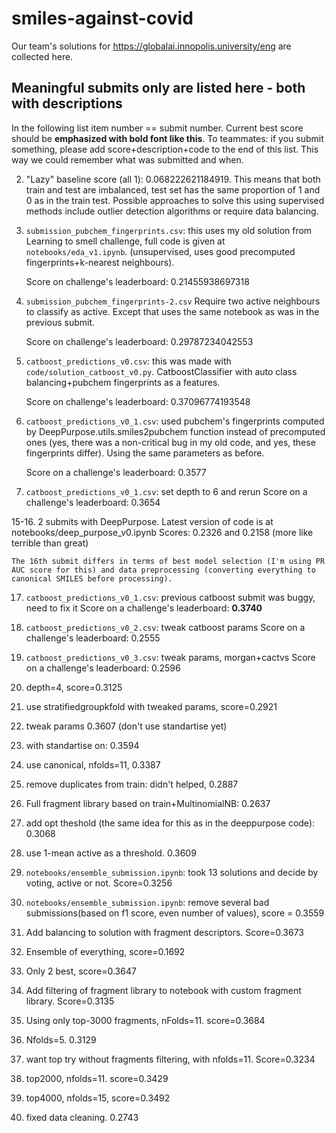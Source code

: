 # smiles-against-covid

Our team's solutions for https://globalai.innopolis.university/eng are collected here.

## Meaningful submits only are listed here - both with descriptions

In the following list item number == submit number. Current best score should be **emphasized with bold font like this**. To teammates: if you submit something, please add score+description+code to the end of this list. This way we could remember what was submitted and when.

2. "Lazy" baseline score (all 1): 0.068222621184919. This means that both train and test are imbalanced, test set has the same proportion of 1 and 0 as in the train test. Possible approaches to solve this using supervised methods include outlier detection algorithms or require data balancing.

4. `submission_pubchem_fingerprints.csv`: this uses my old solution from Learning to smell challenge, full code is given at `notebooks/eda_v1.ipynb`. (unsupervised, uses good precomputed fingerprints+k-nearest neighbours).

    Score on challenge's leaderboard: 0.21455938697318

5. `submission_pubchem_fingerprints-2.csv` Require two active neighbours to classify as active. Except that uses the same notebook as was in the previous submit.

   Score on challenge's leaderboard: 0.29787234042553

6. `catboost_predictions_v0.csv`: this was made with `code/solution_catboost_v0.py`. CatboostClassifier with auto class balancing+pubchem fingerprints as a features.

    Score on challenge's leaderboard: 0.37096774193548

13. `catboost_predictions_v0_1.csv`: used pubchem's fingerprints computed by DeepPurpose.utils.smiles2pubchem function instead of precomputed ones (yes, there was a non-critical bug in my old code, and yes, these fingerprints differ). Using the same parameters as before.

    Score on a challenge's leaderboard: 0.3577

14. `catboost_predictions_v0_1.csv`: set depth to 6 and rerun
    Score on a challenge's leaderboard: 0.3654

15-16. 2 submits with DeepPurpose. Latest version of code is at notebooks/deep_purpose_v0.ipynb
    Scores: 0.2326 and 0.2158 (more like terrible than great)

    The 16th submit differs in terms of best model selection (I'm using PR AUC score for this) and data preprocessing (converting everything to canonical SMILES before processing).

17. `catboost_predictions_v0_1.csv`: previous catboost submit was buggy, need to fix it
    Score on a challenge's leaderboard: **0.3740**

18. `catboost_predictions_v0_2.csv`: tweak catboost params
    Score on a challenge's leaderboard: 0.2555

19. `catboost_predictions_v0_3.csv`: tweak params, morgan+cactvs
    Score on a challenge's leaderboard: 0.2596

20. depth=4, score=0.3125

21. use stratifiedgroupkfold with tweaked params, score=0.2921

22. tweak params 0.3607 (don't use standartise yet)

23. with standartise on: 0.3594

24. use canonical, nfolds=11, 0.3387

25. remove duplicates from train: didn't helped, 0.2887

26. Full fragment library based on train+MultinomialNB: 0.2637

27. add opt theshold (the same idea for this as in the deeppurpose code): 0.3068

28. use 1-mean active as a threshold. 0.3609

29. `notebooks/ensemble_submission.ipynb`: took 13 solutions and decide by voting, active or not. Score=0.3256

30. `notebooks/ensemble_submission.ipynb`: remove several bad submissions(based on f1 score, even number of values), score = 0.3559

31. Add balancing to solution with fragment descriptors. Score=0.3673

32. Ensemble of everything, score=0.1692

33. Only 2 best, score=0.3647

34. Add filtering of fragment library to notebook with custom fragment library. Score=0.3135

35. Using only top-3000 fragments, nFolds=11. score=0.3684

36. Nfolds=5. 0.3129

37. want top try without fragments filtering, with nfolds=11. Score=0.3234

38. top2000, nfolds=11. score=0.3429

39. top4000, nfolds=15, score=0.3492

40. fixed data cleaning. 0.2743